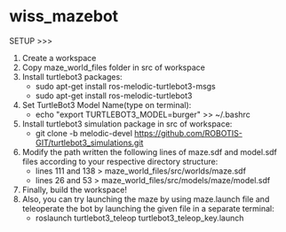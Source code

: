 # wiss_mazebot

SETUP >>>
1. Create a workspace
2. Copy maze_world_files folder in src of workspace
3. Install turtlebot3 packages:
   - sudo apt-get install ros-melodic-turtlebot3-msgs
   - sudo apt-get install ros-melodic-turtlebot3
4. Set TurtleBot3 Model Name(type on terminal):
   - echo "export TURTLEBOT3_MODEL=burger" >> ~/.bashrc
5. Install turtlebot3 simulation package in src of workspace:
   - git clone -b melodic-devel https://github.com/ROBOTIS-GIT/turtlebot3_simulations.git
6. Modify the path written the following lines of maze.sdf and model.sdf files according to your respective directory structure:
   - lines 111 and 138 > maze_world_files/src/worlds/maze.sdf
   - lines 26 and 53 > maze_world_files/src/models/maze/model.sdf
7. Finally, build the workspace!
8. Also, you can try launching the maze by using maze.launch file and teleoperate the bot by launching the given file in a separate terminal:
   - roslaunch turtlebot3_teleop turtlebot3_teleop_key.launch
